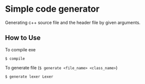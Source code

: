 # Simple code generator
Generating c++ source file and the header file by given arguments.

## How to Use
To compile exe

    $ compile

To generate file (`$ generate <file_name> <class_name>`)

    $ generate lexer Lexer